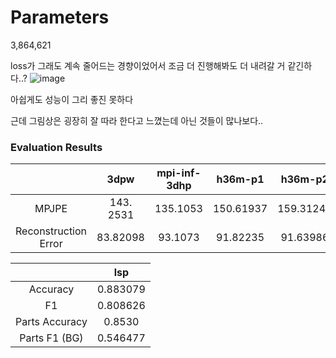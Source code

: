 # Parameters

3,864,621

loss가 그래도 계속 줄어드는 경향이었어서 조금 더 진행해봐도 더 내려갈 거 같긴하다..?
![image](https://user-images.githubusercontent.com/42258047/129483866-dd86c86f-744e-4619-8b3f-6a806db22c05.png)

아쉽게도 성능이 그리 좋진 못하다 

근데 그림상은 굉장히 잘 따라 한다고 느꼈는데 아닌 것들이 많나보다.. 

### Evaluation Results

|  | 3dpw | mpi-inf-3dhp | h36m-p1 | h36m-p2 |
|:--:|:--:|:--:|:--:|:--:|
| MPJPE | 143. 2531 | 135.1053 | 150.61937 | 159.31245 |
| Reconstruction Error | 83.82098 | 93.1073 | 91.82235 | 91.63986 | 


| | lsp | 
|:--:|:--:|
| Accuracy | 0.883079 |
| F1 | 0.808626 |
| Parts Accuracy | 0.8530 |
| Parts F1 (BG) | 0.546477 |



